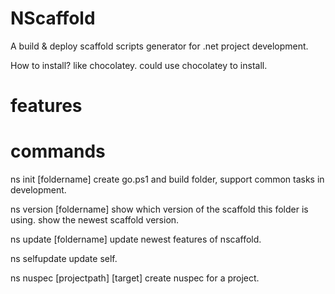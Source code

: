NScaffold
=========

A build &amp; deploy scaffold scripts generator for .net project development. 

How to install? 
like chocolatey. could use chocolatey to install. 

features
=========



commands 
=========

ns init [foldername]
  create go.ps1 and build folder, support common tasks in development. 

ns version [foldername]
	show which version of the scaffold this folder is using. show the newest scaffold version. 

ns update [foldername]
	update newest features of nscaffold. 

ns selfupdate
	update self.

ns nuspec [projectpath] [target]
	create nuspec for a project. 